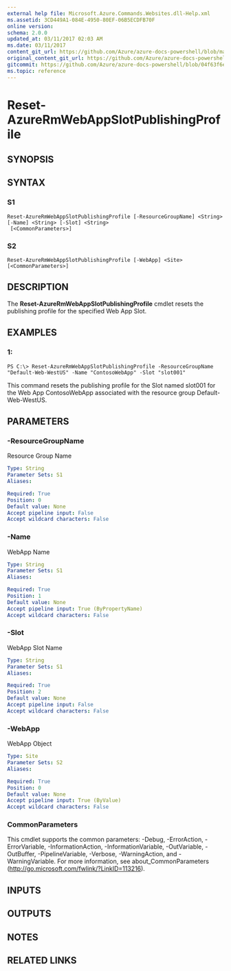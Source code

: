 ```yaml
---
external help file: Microsoft.Azure.Commands.Websites.dll-Help.xml
ms.assetid: 3CD449A1-084E-4950-80EF-06B5ECDFB70F
online version:
schema: 2.0.0
updated_at: 03/11/2017 02:03 AM
ms.date: 03/11/2017
content_git_url: https://github.com/Azure/azure-docs-powershell/blob/master/azureps-cmdlets-docs/ResourceManager/AzureRM.Websites/v2.7.0/Reset-AzureRmWebAppSlotPublishingProfile.md
original_content_git_url: https://github.com/Azure/azure-docs-powershell/blob/master/azureps-cmdlets-docs/ResourceManager/AzureRM.Websites/v2.7.0/Reset-AzureRmWebAppSlotPublishingProfile.md
gitcommit: https://github.com/Azure/azure-docs-powershell/blob/04f63f6e685743ace2c57eb157574e34e8610b1c
ms.topic: reference
---
```


# Reset-AzureRmWebAppSlotPublishingProfile

## SYNOPSIS

## SYNTAX

### S1
```
Reset-AzureRmWebAppSlotPublishingProfile [-ResourceGroupName] <String> [-Name] <String> [-Slot] <String>
 [<CommonParameters>]
```

### S2
```
Reset-AzureRmWebAppSlotPublishingProfile [-WebApp] <Site> [<CommonParameters>]
```

## DESCRIPTION
The **Reset-AzureRmWebAppSlotPublishingProfile** cmdlet resets the publishing profile for the specified Web App Slot.

## EXAMPLES

### 1:
```
PS C:\> Reset-AzureRmWebAppSlotPublishingProfile -ResourceGroupName "Default-Web-WestUS" -Name "ContosoWebApp" -Slot "slot001"
```

This command resets the publishing profile for the Slot named slot001 for the Web App ContosoWebApp associated with the resource group Default-Web-WestUS.

## PARAMETERS

### -ResourceGroupName
Resource Group Name

```yaml
Type: String
Parameter Sets: S1
Aliases: 

Required: True
Position: 0
Default value: None
Accept pipeline input: False
Accept wildcard characters: False
```

### -Name
WebApp Name

```yaml
Type: String
Parameter Sets: S1
Aliases: 

Required: True
Position: 1
Default value: None
Accept pipeline input: True (ByPropertyName)
Accept wildcard characters: False
```

### -Slot
WebApp Slot Name

```yaml
Type: String
Parameter Sets: S1
Aliases: 

Required: True
Position: 2
Default value: None
Accept pipeline input: False
Accept wildcard characters: False
```

### -WebApp
WebApp Object

```yaml
Type: Site
Parameter Sets: S2
Aliases: 

Required: True
Position: 0
Default value: None
Accept pipeline input: True (ByValue)
Accept wildcard characters: False
```

### CommonParameters
This cmdlet supports the common parameters: -Debug, -ErrorAction, -ErrorVariable, -InformationAction, -InformationVariable, -OutVariable, -OutBuffer, -PipelineVariable, -Verbose, -WarningAction, and -WarningVariable. For more information, see about_CommonParameters (http://go.microsoft.com/fwlink/?LinkID=113216).

## INPUTS

## OUTPUTS

## NOTES

## RELATED LINKS

